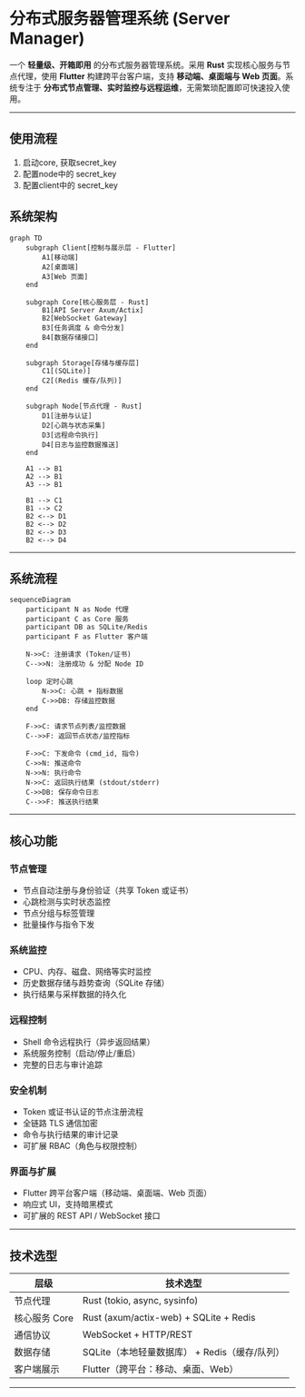 # 分布式服务器管理系统 (Server Manager)

一个 **轻量级、开箱即用** 的分布式服务器管理系统。采用 **Rust** 实现核心服务与节点代理，使用 **Flutter** 构建跨平台客户端，支持 **移动端、桌面端与 Web 页面**。系统专注于 **分布式节点管理、实时监控与远程运维**，无需繁琐配置即可快速投入使用。

---

## 使用流程

1. 启动core, 获取secret_key
2. 配置node中的 secret_key
3. 配置client中的 secret_key

## 系统架构

```mermaid
graph TD
    subgraph Client[控制与展示层 - Flutter]
        A1[移动端]
        A2[桌面端]
        A3[Web 页面]
    end

    subgraph Core[核心服务层 - Rust]
        B1[API Server Axum/Actix]
        B2[WebSocket Gateway]
        B3[任务调度 & 命令分发]
        B4[数据存储接口]
    end

    subgraph Storage[存储与缓存层]
        C1[(SQLite)]
        C2[(Redis 缓存/队列)]
    end

    subgraph Node[节点代理 - Rust]
        D1[注册与认证]
        D2[心跳与状态采集]
        D3[远程命令执行]
        D4[日志与监控数据推送]
    end

    A1 --> B1
    A2 --> B1
    A3 --> B1

    B1 --> C1
    B1 --> C2
    B2 <--> D1
    B2 <--> D2
    B2 <--> D3
    B2 <--> D4
```

---

## 系统流程

```mermaid
sequenceDiagram
    participant N as Node 代理
    participant C as Core 服务
    participant DB as SQLite/Redis
    participant F as Flutter 客户端

    N->>C: 注册请求 (Token/证书)
    C-->>N: 注册成功 & 分配 Node ID

    loop 定时心跳
        N->>C: 心跳 + 指标数据
        C->>DB: 存储监控数据
    end

    F->>C: 请求节点列表/监控数据
    C-->>F: 返回节点状态/监控指标

    F->>C: 下发命令 (cmd_id, 指令)
    C->>N: 推送命令
    N->>N: 执行命令
    N->>C: 返回执行结果 (stdout/stderr)
    C->>DB: 保存命令日志
    C-->>F: 推送执行结果
```

---

## 核心功能

### 节点管理

* 节点自动注册与身份验证（共享 Token 或证书）
* 心跳检测与实时状态监控
* 节点分组与标签管理
* 批量操作与指令下发

### 系统监控

* CPU、内存、磁盘、网络等实时监控
* 历史数据存储与趋势查询（SQLite 存储）
* 执行结果与采样数据的持久化

### 远程控制

* Shell 命令远程执行（异步返回结果）
* 系统服务控制（启动/停止/重启）
* 完整的日志与审计追踪

### 安全机制

* Token 或证书认证的节点注册流程
* 全链路 TLS 通信加密
* 命令与执行结果的审计记录
* 可扩展 RBAC（角色与权限控制）

### 界面与扩展

* Flutter 跨平台客户端（移动端、桌面端、Web 页面）
* 响应式 UI，支持暗黑模式
* 可扩展的 REST API / WebSocket 接口

---

## 技术选型

| 层级        | 技术选型                                   |
| --------- | -------------------------------------- |
| 节点代理      | Rust (tokio, async, sysinfo)           |
| 核心服务 Core | Rust (axum/actix-web) + SQLite + Redis |
| 通信协议      | WebSocket + HTTP/REST                  |
| 数据存储      | SQLite（本地轻量数据库） + Redis（缓存/队列）         |
| 客户端展示     | Flutter（跨平台：移动、桌面、Web）                 |

---
